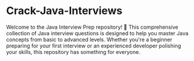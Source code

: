 # Crack-Java-Interviews
Welcome to the Java Interview Prep repository! 🎯 This comprehensive collection of Java interview questions is designed to help you master Java concepts from basic to advanced levels. Whether you're a beginner preparing for your first interview or an experienced developer polishing your skills, this repository has something for everyone.
